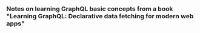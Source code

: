  ### Notes on learning GraphQL basic concepts from a book "Learning GraphQL: Declarative data fetching for modern web apps"

